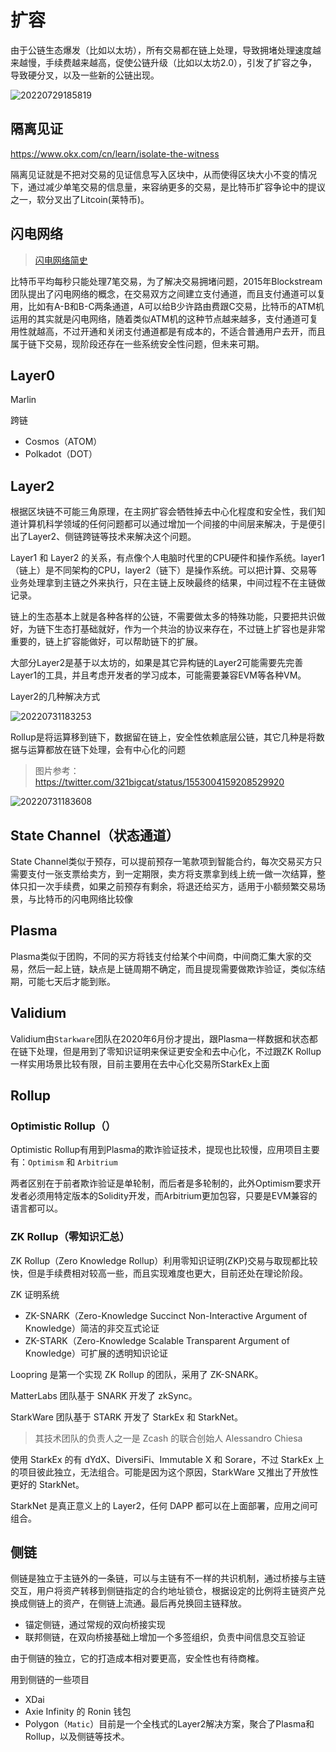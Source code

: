 # 扩容

由于公链生态爆发（比如以太坊），所有交易都在链上处理，导致拥堵处理速度越来越慢，手续费越来越高，促使公链升级（比如以太坊2.0），引发了扩容之争，导致硬分叉，以及一些新的公链出现。

![20220729185819](http://image.zuoright.com/20220729185819.png)

## 隔离见证

<https://www.okx.com/cn/learn/isolate-the-witness>

隔离见证就是不把对交易的见证信息写入区块中，从而使得区块大小不变的情况下，通过减少单笔交易的信息量，来容纳更多的交易，是比特币扩容争论中的提议之一，软分叉出了Litcoin(莱特币)。

## 闪电网络

> [闪电网络简史](https://www.theblockbeats.info/news/31352)

比特币平均每秒只能处理7笔交易，为了解决交易拥堵问题，2015年Blockstream团队提出了闪电网络的概念，在交易双方之间建立支付通道，而且支付通道可以复用，比如有A-B和B-C两条通道，A可以给B少许路由费跟C交易，比特币的ATM机运用的其实就是闪电网络，随着类似ATM机的这种节点越来越多，支付通道可复用性就越高，不过开通和关闭支付通道都是有成本的，不适合普通用户去开，而且属于链下交易，现阶段还存在一些系统安全性问题，但未来可期。

## Layer0

Marlin

跨链

- Cosmos（ATOM）
- Polkadot（DOT）

## Layer2

根据区块链不可能三角原理，在主网扩容会牺牲掉去中心化程度和安全性，我们知道计算机科学领域的任何问题都可以通过增加一个间接的中间层来解决，于是便引出了Layer2、侧链跨链等技术来解决这个问题。

Layer1 和 Layer2 的关系，有点像个人电脑时代里的CPU硬件和操作系统。layer1（链上）是不同架构的CPU，layer2（链下）是操作系统。可以把计算、交易等业务处理拿到主链之外来执行，只在主链上反映最终的结果，中间过程不在主链做记录。

链上的生态基本上就是各种各样的公链，不需要做太多的特殊功能，只要把共识做好，为链下生态打基础就好，作为一个共治的协议来存在，不过链上扩容也是非常重要的，链上扩容能做好，可以帮助链下的扩展。

大部分Layer2是基于以太坊的，如果是其它异构链的Layer2可能需要先完善Layer1的工具，并且考虑开发者的学习成本，可能需要兼容EVM等各种VM。

Layer2的几种解决方式

![20220731183253](http://image.zuoright.com/20220731183253.png)

Rollup是将运算移到链下，数据留在链上，安全性依赖底层公链，其它几种是将数据与运算都放在链下处理，会有中心化的问题

> 图片参考：<https://twitter.com/321bigcat/status/1553004159208529920>

![20220731183608](http://image.zuoright.com/20220731183608.png)

## State Channel（状态通道）

State Channel类似于预存，可以提前预存一笔款项到智能合约，每次交易买方只需要支付一张支票给卖方，到一定期限，卖方将支票拿到线上统一做一次结算，整体只扣一次手续费，如果之前预存有剩余，将退还给买方，适用于小额频繁交易场景，与比特币的闪电网络比较像

## Plasma

Plasma类似于团购，不同的买方将钱支付给某个中间商，中间商汇集大家的交易，然后一起上链，缺点是上链周期不确定，而且提现需要做欺诈验证，类似冻结期，可能七天后才能到账。

## Validium

Validium由`Starkware`团队在2020年6月份才提出，跟Plasma一样数据和状态都在链下处理，但是用到了零知识证明来保证更安全和去中心化，不过跟ZK Rollup一样实用场景比较有限，目前主要用在去中心化交易所StarkEx上面

## Rollup

### Optimistic Rollup（）

Optimistic Rollup有用到Plasma的欺诈验证技术，提现也比较慢，应用项目主要有：`Optimism` 和 `Arbitrium`

两者区别在于前者欺诈验证是单轮制，而后者是多轮制的，此外Optimism要求开发者必须用特定版本的Solidity开发，而Arbitrium更加包容，只要是EVM兼容的语言都可以。

### ZK Rollup（零知识汇总）

ZK Rollup（Zero Knowledge Rollup）利用零知识证明(ZKP)交易与取现都比较快，但是手续费相对较高一些，而且实现难度也更大，目前还处在理论阶段。

ZK 证明系统

- ZK-SNARK（Zero-Knowledge Succinct Non-Interactive Argument of Knowledge）简洁的非交互式论证
- ZK-STARK（Zero-Knowledge Scalable Transparent Argument of Knowledge）可扩展的透明知识论证

Loopring 是第一个实现 ZK Rollup 的团队，采用了 ZK-SNARK。

MatterLabs 团队基于 SNARK 开发了 zkSync。

StarkWare 团队基于 STARK 开发了 StarkEx 和 StarkNet。

> 其技术团队的负责人之一是 Zcash 的联合创始人 Alessandro Chiesa

使用 StarkEx 的有 dYdX、DiversiFi、Immutable X 和 Sorare，不过 StarkEx 上的项目彼此独立，无法组合。可能是因为这个原因，StarkWare 又推出了开放性更好的 StarkNet。

StarkNet 是真正意义上的 Layer2，任何 DAPP 都可以在上面部署，应用之间可组合。

## 侧链

侧链是独立于主链外的一条链，可以与主链有不一样的共识机制，通过桥接与主链交互，用户将资产转移到侧链指定的合约地址锁仓，根据设定的比例将主链资产兑换成侧链上的资产，在侧链上流通。最后再兑换回主链释放。

- 锚定侧链，通过常规的双向桥接实现
- 联邦侧链，在双向桥接基础上增加一个多签组织，负责中间信息交互验证

由于侧链的独立，它的打造成本相对要更高，安全性也有待商榷。

用到侧链的一些项目

- XDai
- Axie Infinity 的 Ronin 钱包
- Polygon（`Matic`）目前是一个全栈式的Layer2解决方案，聚合了Plasma和Rollup，以及侧链等技术。
